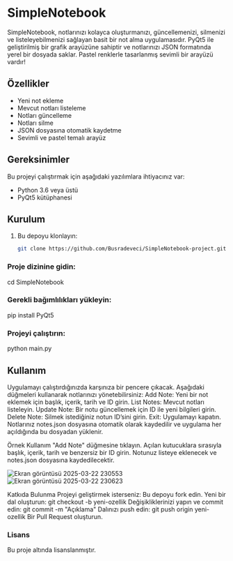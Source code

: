 # SimpleNotebook

SimpleNotebook, notlarınızı kolayca oluşturmanızı, güncellemenizi, silmenizi ve listeleyebilmenizi sağlayan basit bir not alma uygulamasıdır. PyQt5 ile geliştirilmiş bir grafik arayüzüne sahiptir ve notlarınızı JSON formatında yerel bir dosyada saklar. Pastel renklerle tasarlanmış sevimli bir arayüzü vardır!

## Özellikler
- Yeni not ekleme
- Mevcut notları listeleme
- Notları güncelleme
- Notları silme
- JSON dosyasına otomatik kaydetme
- Sevimli ve pastel temalı arayüz

## Gereksinimler
Bu projeyi çalıştırmak için aşağıdaki yazılımlara ihtiyacınız var:
- Python 3.6 veya üstü
- PyQt5 kütüphanesi

## Kurulum
1. Bu depoyu klonlayın:
   ```bash
   git clone https://github.com/Busradeveci/SimpleNotebook-project.git

### Proje dizinine gidin:

cd SimpleNotebook

### Gerekli bağımlılıkları yükleyin:
pip install PyQt5

### Projeyi çalıştırın:
python main.py


## Kullanım
Uygulamayı çalıştırdığınızda karşınıza bir pencere çıkacak. Aşağıdaki düğmeleri kullanarak notlarınızı yönetebilirsiniz:
Add Note: Yeni bir not eklemek için başlık, içerik, tarih ve ID girin.
List Notes: Mevcut notları listeleyin.
Update Note: Bir notu güncellemek için ID ile yeni bilgileri girin.
Delete Note: Silmek istediğiniz notun ID’sini girin.
Exit: Uygulamayı kapatın.
Notlarınız notes.json dosyasına otomatik olarak kaydedilir ve uygulama her açıldığında bu dosyadan yüklenir.

Örnek Kullanım
"Add Note" düğmesine tıklayın.
Açılan kutucuklara sırasıyla başlık, içerik, tarih ve benzersiz bir ID girin.
Notunuz listeye eklenecek ve notes.json dosyasına kaydedilecektir.


![Ekran görüntüsü 2025-03-22 230553](https://github.com/user-attachments/assets/c283f946-70b2-4c89-aace-2a5fb6ebe2fa)
![Ekran görüntüsü 2025-03-22 230623](https://github.com/user-attachments/assets/81c0ab5e-011f-458b-931b-7e4128305078)


Katkıda Bulunma
Projeyi geliştirmek isterseniz:
Bu depoyu fork edin.
Yeni bir dal oluşturun: git checkout -b yeni-ozellik
Değişikliklerinizi yapın ve commit edin: git commit -m "Açıklama"
Dalınızı push edin: git push origin yeni-ozellik
Bir Pull Request oluşturun.
### Lisans
Bu proje  altında lisanslanmıştır.

